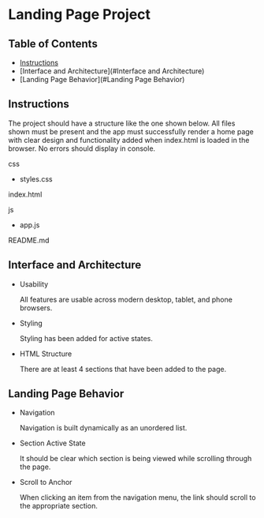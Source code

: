 # Landing Page Project

## Table of Contents

* [Instructions](#instructions)
* [Interface and Architecture](#Interface and Architecture)
* [Landing Page Behavior](#Landing Page Behavior)

## Instructions

The project should have a structure like the one shown below. All files shown must be present and the app must successfully render a home page with clear design and functionality added when index.html is loaded in the browser. No errors should display in console.

css
- styles.css  
  
index.html

js
- app.js

README.md



## Interface and Architecture

- Usability

	All features are usable across modern desktop, tablet, and phone browsers.

- Styling

	Styling has been added for active states.
	
- HTML Structure

	There are at least 4 sections that have been added to the page.

## Landing Page Behavior

- Navigation

	Navigation is built dynamically as an unordered list.

- Section Active State

	It should be clear which section is being viewed while scrolling through the page.

- Scroll to Anchor

	When clicking an item from the navigation menu, the link should scroll to the appropriate section.
